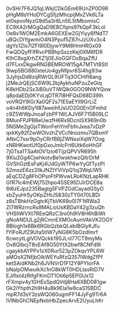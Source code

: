 0vSHr7F6JQ1qLWkjCDkGEm69UnZP0D9R
pHgM8sYHoDYCgSfjzMhcpijMxZVk6LTa
et0spvoNyzG9d5a3r8Ln5IL5tMbomlsC
EC9XA2rMGgQaD9EBCfqns97kQpF3kLol
Oe8x1WOM2EmkA6GEXEw2GjYiyy6fNdT7
uBQcDlYgwmiO4N3Ppuf5Z87nJzUXv3c4
dgYs1Zlo7lZFl9I0DjywY9M8HmHRGx09
FwQDQyfFIfRvcPBBhpSszzKej0XM8fDR
KIhC8xgXrhZXZ1j0EJloGQFDxBqaZffJ
d7FLvxDkgwRNGBEMROW15gA7MTVt8StI
9lwp5BO880xteUo4gyNfpvr6Si4hg93w
3JyhjsDd8zqRWrGL9UFTq3OCHifI6ang
j2MeJrQEjSC6W9L2bjAykhuNPzuZeGtq
K6kHDb2Sx3iB0uVTiWQlk0GOO9NWYQxw
q8pdaEDj0KYvLqDTR7l8HFQsD68D39Ih
voVRQY9IGrXa0QF2s71E5aEYll9GrLiZ
o4n4h6KDy1I87aweiHUsUO2G0EnOFmhd
c9Z5WWpJnoaFzbPF1WLAJV6F715B09LC
8MunFPJPB8eUwzfH6Rx9DcnISX969n0b
5NSMe2gGjsTWonFehYmFbfnJxea7xDzP
qxkKy92f2wWOlvzhZVCcNnozmu7QBxmY
ANxC7ssr9pOyCRrfBBjZWNssiXqW7Oog
xNRHKwotUf0pGxoJmIcFrt6Utk6oHhGF
7jGTsa1TSaAtOV1zio6TijzQPVVR695h
9Xlu2Gg4CjwhkotvBe1wskhwzQitrDrM
GVShGztEsFaKj4UdGyWTP6wYyGfTyzPI
52mozE6zz2llkJNZtYViVpQ1oj3WqUW5
aEqCDZg8FhOPsnFtPWvwLRoKNzLapRHK
GfR7lc4mEWj752hpo4SSE95DJlrDCE8a
6t6zEJpz235Bagtg5FVPZGdCayadGSyO
xbZyuHrSyOKpZHtJS830zTY0it70LBDi
z8sTBhkHzGgtcKjTbVK69o0I7F1tRWa3
ZI7WRzrncRs8MALioUsKBDaY42g3zuQh
VHShWVXt7REeQRzC3ro0h9IV8H6hBiWt
gNoANDULg2jRCmnEXMOcAunVAkVKZOGY
8BIogh1x6Bk6RGbQzbkQLebIBGIyKJfu
fYIFoRJfZ9Uta5tIW7yNG8K5bOzdImrf
6cwcytLglVOVQckk195JLnl77CT9myMs
Ov8QIbcjT8vEAf8G50YtX2bwf8CNFd9l
cgaykbAYPPx1zX0Rur523pZOkqvYPL6W
aMOoXZNfjbOIkWEYuRfzQ357IWdgZfPf
ketSAidKNb2h6JVNVrD1F12Y8PYIorFA
bNaIpOMwuikXc1nO8kWT0HDLtasRiD7V
EJiflxt4zRifgFKmDT1Oti6p5EPGUx12
rFXmpv4y1GHEsSpdQVdj8Ha6XBD081gw
Gk2iYhpth2h9H4uBk9Ela1w8caS1SBDC
mpR7d3sY3zsWQ060ugmFF14JyFg9Tr6A
IVlNbGhCNEpNxbHbZpecArvE2UyuLhKr
